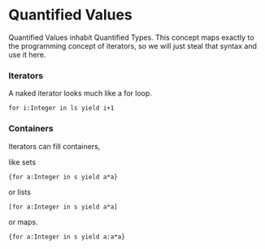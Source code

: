 # Quantified Values

Quantified Values inhabit Quantified Types.
This concept maps exactly to the programming concept of iterators,
so we will just steal that syntax and use it here.

### Iterators

A naked iterator looks much like a for loop.

```lsts
for i:Integer in ls yield i+1
```

### Containers

Iterators can fill containers,

like sets

```lsts
{for a:Integer in s yield a*a}
```

or lists

```lsts
[for a:Integer in s yield a*a]
```

or maps.

```lsts
{for a:Integer in s yield a:a*a}
```
